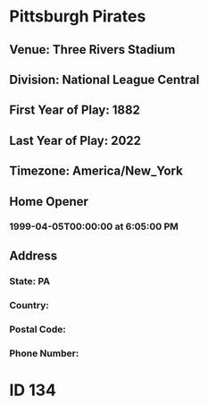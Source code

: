 # Pittsburgh Pirates
## Venue: Three Rivers Stadium
## Division: National League Central
## First Year of Play: 1882
## Last Year of Play: 2022
## Timezone: America/New_York
## Home Opener
### 1999-04-05T00:00:00 at 6:05:00 PM
## Address
### 
### State: PA
### Country: 
### Postal Code: 
### Phone Number: 
# ID 134